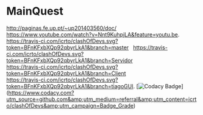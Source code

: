 # MainQuest
http://paginas.fe.up.pt/~up201403560/doc/  
https://www.youtube.com/watch?v=Nnt9KuhpjLA&feature=youtu.be. 
https://travis-ci.com/icrto/clashOfDevs.svg?token=BFnKFxbXQp92qbyrLkA1&branch=master  
https://travis-ci.com/icrto/clashOfDevs.svg?token=BFnKFxbXQp92qbyrLkA1&branch=Servidor  
https://travis-ci.com/icrto/clashOfDevs.svg?token=BFnKFxbXQp92qbyrLkA1&branch=Client  
https://travis-ci.com/icrto/clashOfDevs.svg?token=BFnKFxbXQp92qbyrLkA1&branch=tiagoGUI. 
[![Codacy Badge](https://api.codacy.com/project/badge/Grade/cb86e5bb09fe433eb99dac88950ce32e)]  
(https://www.codacy.com?utm_source=github.com&amp;utm_medium=referral&amp;utm_content=icrto/clashOfDevs&amp;utm_campaign=Badge_Grade)
